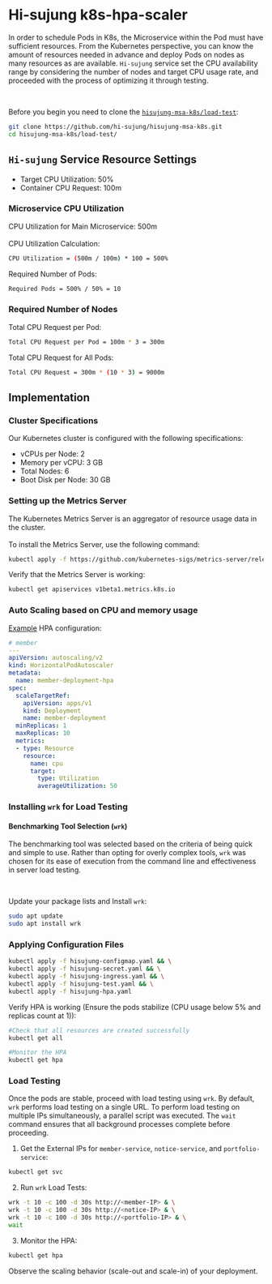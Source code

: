 # Hi-sujung k8s-hpa-scaler
In order to schedule Pods in K8s, the Microservice within the Pod must have sufficient resources. From the Kubernetes perspective, you can know the amount of resources needed in advance and deploy Pods on nodes as many resources as are available. `Hi-sujung` service set the CPU availability range by considering the number of nodes and target CPU usage rate, and proceeded with the process of optimizing it through testing.

<br/>

Before you begin you need to clone the [`hisujung-msa-k8s/load-test`](https://github.com/hi-sujung/hisujung-msa-k8s/tree/main/load-test):

```bash
git clone https://github.com/hi-sujung/hisujung-msa-k8s.git
cd hisujung-msa-k8s/load-test/
```

## `Hi-sujung` Service Resource Settings
- Target CPU Utilization: 50%
- Container CPU Request: 100m 

### Microservice CPU Utilization
CPU Utilization for Main Microservice: 500m <br/>
<br/>
CPU Utilization Calculation:
```bash
CPU Utilization = (500m / 100m) * 100 = 500%
```
Required Number of Pods:
```bash
Required Pods = 500% / 50% = 10
```
### Required Number of Nodes
Total CPU Request per Pod:
```bash
Total CPU Request per Pod = 100m * 3 = 300m
```
Total CPU Request for All Pods:
```bash
Total CPU Request = 300m * (10 * 3) = 9000m
```
## Implementation
### Cluster Specifications
Our Kubernetes cluster is configured with the following specifications:

- vCPUs per Node: 2
- Memory per vCPU: 3 GB
- Total Nodes: 6
- Boot Disk per Node: 30 GB

### Setting up the Metrics Server
The Kubernetes Metrics Server is an aggregator of resource usage data in the cluster.<br/> 
<br/>To install the Metrics Server, use the following command:
```bash
kubectl apply -f https://github.com/kubernetes-sigs/metrics-server/releases/latest/download/components.yaml
```
Verify that the Metrics Server is working:
```bash
kubectl get apiservices v1beta1.metrics.k8s.io
```
### Auto Scaling based on CPU and memory usage
[Example](https://github.com/hi-sujung/hisujung-msa-k8s/blob/main/load-test/hisujung-hpa.yaml) HPA configuration:
```yaml
# member
---
apiVersion: autoscaling/v2
kind: HorizontalPodAutoscaler
metadata:
  name: member-deployment-hpa
spec:
  scaleTargetRef:
    apiVersion: apps/v1
    kind: Deployment
    name: member-deployment
  minReplicas: 1
  maxReplicas: 10
  metrics:
  - type: Resource
    resource:
      name: cpu
      target:
        type: Utilization
        averageUtilization: 50
```
### Installing `wrk` for Load Testing
#### Benchmarking Tool Selection (`wrk`)
The benchmarking tool was selected based on the criteria of being quick and simple to use. Rather than opting for overly complex tools, `wrk` was chosen for its ease of execution from the command line and effectiveness in server load testing.

<br/>

Update your package lists and Install `wrk`:
```bash
sudo apt update
sudo apt install wrk
```
### Applying Configuration Files

```bash
kubectl apply -f hisujung-configmap.yaml && \
kubectl apply -f hisujung-secret.yaml && \
kubectl apply -f hisujung-ingress.yaml && \
kubectl apply -f hisujung-test.yaml && \
kubectl apply -f hisujung-hpa.yaml
```
Verify HPA is working (Ensure the pods stabilize (CPU usage below 5% and replicas count at 1)):
```bash
#Check that all resources are created successfully
kubectl get all

#Monitor the HPA
kubectl get hpa
```
### Load Testing
Once the pods are stable, proceed with load testing using `wrk`. By default, `wrk` performs load testing on a single URL. To perform load testing on multiple IPs simultaneously, a parallel script was executed. The `wait` command ensures that all background processes complete before proceeding.
1. Get the External IPs for `member-service`, `notice-service`, and `portfolio-service`:
```bash
kubectl get svc
```
2. Run `wrk` Load Tests:
```bash
wrk -t 10 -c 100 -d 30s http://<member-IP> & \
wrk -t 10 -c 100 -d 30s http://<notice-IP> & \
wrk -t 10 -c 100 -d 30s http://<portfolio-IP> & \
wait
```
3. Monitor the HPA:
```bash
kubectl get hpa
```
Observe the scaling behavior (scale-out and scale-in) of your deployment.
